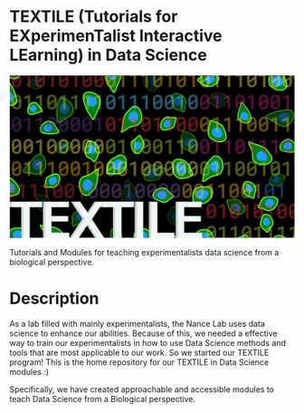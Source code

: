TEXTILE (Tutorials for EXperimenTalist Interactive LEarning) in Data Science
=======

![Logo](/images/logo.png)

Tutorials and Modules for teaching experimentalists data science from a
biological perspective.



Description
===========

As a lab filled with mainly experimentalists, the Nance Lab uses data science
to enhance our abilities. Because of this, we needed a effective way to train
our experimentalists in how to use Data Science methods and tools that are most
applicable to our work. So we started our TEXTILE program! This is the home
repository for our TEXTILE in Data Science modules :)

Specifically, we have created approachable and accessible modules to teach Data
Science from a Biological perspective.
